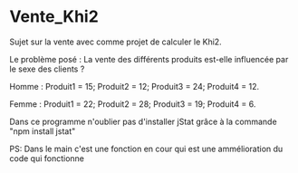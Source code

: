 # Vente_Khi2
Sujet sur la vente avec comme projet de calculer le Khi2.

Le problème posé : 
La vente des différents produits est-elle influencée par le sexe des clients ?

Homme : Produit1 = 15;
        Produit2 = 12;
        Produit3 = 24;
        Produit4 = 12.
        
        
Femme : Produit1 = 22;
        Produit2 = 28;
        Produit3 = 19;
        Produit4 = 6.


Dans ce programme n'oublier pas d'installer jStat grâce à la commande "npm install jstat"

PS: Dans le main c'est une fonction en cour qui est une ammélioration du code qui fonctionne
